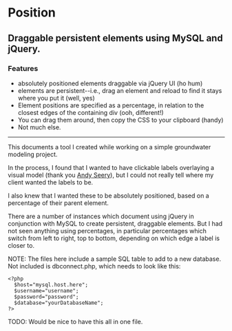 # Position

## Draggable persistent elements using MySQL and jQuery.

### Features

* absolutely positioned elements draggable via jQuery UI (ho hum)
* elements are persistent--i.e., drag an element and reload to find it stays where you put it (well, yes)
* Element positions are specified as a percentage, in relation to the closest edges of the containing div (ooh, different!)
* You can drag them around, then copy the CSS to your clipboard (handy)
* Not much else.

----
This documents a tool I created while working on a simple groundwater modeling project.

In the process, I found that I wanted to have clickable labels overlaying a visual model (thank you [Andy Seery](http://andyseery.com)), but I could not really tell where my client wanted the labels to be.

I also knew that I wanted these to be absolutely positioned, based on a percentage of their parent element.

There are a number of instances which document using jQuery in conjunction with MySQL to create persistent, draggable elements. But I had not seen anything using percentages, in particular percentages which switch from left to right, top to bottom, depending on which edge a label is closer to.

NOTE: The files here include a sample SQL table to add to a new database. Not included is dbconnect.php, which needs to look like this:

	<?php
	  $host="mysql.host.here";
	  $username="username";
	  $password="password";
	  $database="yourDatabaseName";
	?>

TODO: Would be nice to have this all in one file.
